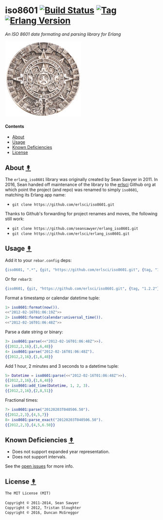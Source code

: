 # iso8601 [![Build Status][travis-badge]][travis] [![Tag][tag-badge]][tag] [![Erlang Version][erl-badge]][erl]

*An ISO 8601 date formating and parsing library for Erlang*

[![iso8601 project logo][logo]][logo-large]


#### Contents

* [About](#about-)
* [Usage](#usage-)
* [Known Deficiencies](#known-deficiencies-)
* [License](#license-)


## About [&#x219F;](#contents)

The ``erlang_iso8601`` library was originally created by Sean Sawyer in 2011. In 2016, Sean handed off maintenance of the library to the [erlsci](https://github.com/erlsci) Github org at which point the project (and repo) was renamed to simply ``iso8601``, matching its Erlang app name:

* ``git clone https://github.com/erlsci/iso8601.git``

Thanks to Github's forwarding for project renames and moves, the following still work:

* ``git clone https://github.com/seansawyer/erlang_iso8601.git``
* ``git clone https://github.com/erlsci/erlang_iso8601.git``


## Usage [&#x219F;](#contents)

Add it to your `rebar.config` deps:

```erlang
{iso8601, ".*", {git, "https://github.com/erlsci/iso8601.git", {tag, "1.2.2"}}}
```

Or for `rebar3`:

```erlang
{iso8601, {git, "https://github.com/erlsci/iso8601.git", {tag, "1.2.2"}}}
```

Format a timestamp or calendar datetime tuple:

```erlang
1> iso8601:format(now()).
<<"2012-02-16T01:06:19Z">>
2> iso8601:format(calendar:universal_time()).
<<"2012-02-16T01:06:48Z">>
```

Parse a date string or binary:

```erlang
3> iso8601:parse(<<"2012-02-16T01:06:48Z">>).
{{2012,2,16},{1,6,48}}
4> iso8601:parse("2012-02-16T01:06:48Z").
{{2012,2,16},{1,6,48}}
```

Add 1 hour, 2 minutes and 3 seconds to a datetime tuple:

```erlang
5> Datetime = iso8601:parse(<<"2012-02-16T01:06:48Z">>).
{{2012,2,16},{1,6,48}}
6> iso8601:add_time(Datetime, 1, 2, 3).
{{2012,2,16},{2,8,51}}
```

Fractional times:

```erlang
7> iso8601:parse("20120203T040506.50").
{{2012,2,3},{4,5,7}}
8> iso8601:parse_exact("20120203T040506.50").
{{2012,2,3},{4,5,6.50}}
```

## Known Deficiencies [&#x219F;](#contents)

* Does not support expanded year representation.
* Does not support intervals.

See the [open issues](https://github.com/erlsci/iso8601/issues)
for more info.


## License [&#x219F;](#contents)

```
The MIT License (MIT)

Copyright © 2011-2014, Sean Sawyer
Copyright © 2012, Tristan Sloughter
Copyright © 2016, Duncan McGreggor
```


<!-- Named page links below: /-->

[travis]: https://travis-ci.org/erlsci/iso8601
[travis-badge]: https://travis-ci.org/erlsci/iso8601.png?branch=master
[tag]: https://github.com/erlsci/iso8601/releases/latest
[tag-badge]: https://img.shields.io/github/tag/erlsci/iso8601.svg
[erl]: http://www.erlang.org/downloads
[erl-badge]: https://img.shields.io/badge/erlang-%E2%89%A5R15B03-blue.svg
[logo]: priv/images/logo.png
[logo-large]: priv/images/logo-large.png
[logo-source]: https://www.flickr.com/photos/theilr/2164085293
